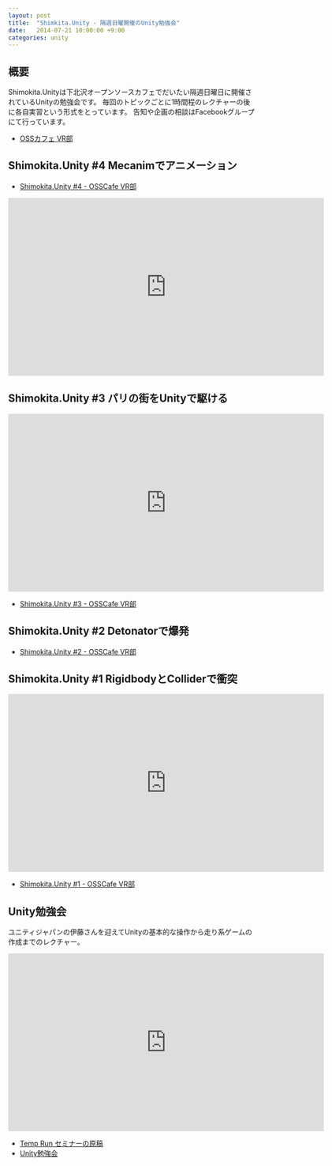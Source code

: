 ```yaml
---
layout: post
title:  "Shimkita.Unity - 隔週日曜開催のUnity勉強会"
date:   2014-07-21 10:00:00 +9:00
categories: unity
---
```


## 概要

Shimokita.Unityは下北沢オープンソースカフェでだいたい隔週日曜日に開催されているUnityの勉強会です。
毎回のトピックごとに1時間程のレクチャーの後に各自実習という形式をとっています。
告知や企画の相談はFacebookグループにて行っています。

- [OSSカフェ VR部](https://www.facebook.com/groups/483013255151184/)

## Shimokita.Unity #4 Mecanimでアニメーション

- [Shimokita.Unity #4 - OSSCafe VR部](https://www.facebook.com/events/1448341972092886/)

<script async class="speakerdeck-embed" data-id="302a1460f2250131b2120ae668f12f14" data-ratio="1.33333333333333" src="//speakerdeck.com/assets/embed.js"></script>

<iframe src="http://new.livestream.com/accounts/1839740/events/3063002/videos/57077724/player?autoPlay=false&height=360&mute=false&width=640" width="640" height="360" frameborder="0" scrolling="no"></iframe>

## Shimokita.Unity #3 パリの街をUnityで駆ける

<script async class="speakerdeck-embed" data-id="da946cb0e70c0131807a3244ba387ddd" data-ratio="1.33333333333333" src="//speakerdeck.com/assets/embed.js"></script>

<iframe src="http://new.livestream.com/accounts/1839740/events/3063002/videos/55819831/player?autoPlay=false&height=360&mute=false&width=640" width="640" height="360" frameborder="0" scrolling="no"></iframe>

- [Shimokita.Unity #3 - OSSCafe VR部](https://www.facebook.com/events/875440572489654/?ref=4)

## Shimokita.Unity #2 Detonatorで爆発

<script async class="speakerdeck-embed" data-id="62d1c260dc110131d9c52a008baf6e6b" data-ratio="1.33333333333333" src="//speakerdeck.com/assets/embed.js"></script>

- [Shimokita.Unity #2 - OSSCafe VR部](https://www.facebook.com/events/1422790434661298/?ref=4)

## Shimokita.Unity #1 RigidbodyとColliderで衝突

<script async class="speakerdeck-embed" data-id="3673c440d1d601315fcb7245c38d8d76" data-ratio="1.33333333333333" src="//speakerdeck.com/assets/embed.js"></script>

<iframe src="http://new.livestream.com/accounts/1839740/events/3063002/videos/53225198/player?autoPlay=false&height=360&mute=false&width=640" width="640" height="360" frameborder="0" scrolling="no"></iframe>

- [Shimokita.Unity #1 - OSSCafe VR部](https://www.facebook.com/events/335744853239169/?ref=4)

## Unity勉強会

ユニティジャパンの伊藤さんを迎えてUnityの基本的な操作から走り系ゲームの作成までのレクチャー。

<iframe src="http://new.livestream.com/accounts/1839740/events/1642823/videos/42981775/player?autoPlay=false&height=360&mute=false&width=640" width="640" height="360" frameborder="0" scrolling="no"></iframe>

- [Temp Run セミナーの原稿](https://gist.github.com/makoto-unity/6094663)
- [Unity勉強会](https://www.facebook.com/events/227158830801366/?ref=2&ref_dashboard_filter=past)
